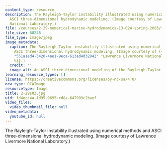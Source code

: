 ```yaml
---
content_type: resource
description: The Rayleigh-Taylor instability illustrated using numerical methods and
  ASCI three-dimensional hydrodynamic modeling. (Image courtesy of Lawrence Livermore
  National Laboratory.)
file: /courses/2-29-numerical-marine-hydrodynamics-13-024-spring-2003/fd4ecc4a1d959695cd8a647999c2baef_2-29s03.jpg
file_size: 88248
file_type: image/jpeg
image_metadata:
  caption: The Rayleigh-Taylor instability illustrated using numerical methods and
    ASCI three-dimensional hydrodynamic modeling. (Image courtesy of {{% resource_link
    "551a1ed4-3420-4ae1-9eca-613ad4d32942" "Lawrence Livermore National Laboratory"
    %}}.)
  credit: ''
  image-alt: An ASCI three-dimensional modeling of the Rayleigh-Taylor instability.
learning_resource_types: []
license: https://creativecommons.org/licenses/by-nc-sa/4.0/
ocw_type: OCWImage
resourcetype: Image
title: 2-29s03.jpg
uid: fd4ecc4a-1d95-9695-cd8a-647999c2baef
video_files:
  video_thumbnail_file: null
video_metadata:
  youtube_id: null
---
```

The Rayleigh-Taylor instability illustrated using numerical methods and ASCI three-dimensional hydrodynamic modeling. (Image courtesy of Lawrence Livermore National Laboratory.)